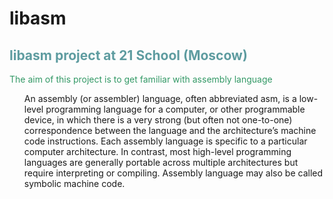 # libasm
<h2 style="color: #5e9ca0;">libasm project at 21 School (Moscow)</h2>

<p style="color: #af00a0;"><span style="color: #339966;">The aim of this project is to get familiar with assembly language</span></p>
<ul>
An assembly (or assembler) language, often abbreviated asm, is a low-level programming
language for a computer, or other programmable device, in which there is a very strong
(but often not one-to-one) correspondence between the language and the architecture’s
machine code instructions. Each assembly language is specific to a particular computer
architecture. In contrast, most high-level programming languages are generally portable
across multiple architectures but require interpreting or compiling. Assembly language
may also be called symbolic machine code.</li>
